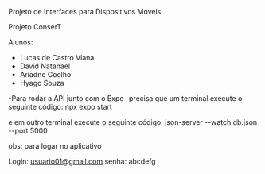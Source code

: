 Projeto de Interfaces para Dispositivos Móveis

Projeto ConserT

Alunos:

- Lucas de Castro Viana
- David Natanael
- Ariadne Coelho
- Hyago Souza


-Para rodar a API junto com o Expo- 
precisa que um terminal execute o seguinte código:
npx expo start

e em outro terminal execute o seguinte código:
json-server --watch db.json --port 5000


obs: para logar no aplicativo

Login: usuario01@gmail.com
senha: abcdefg
